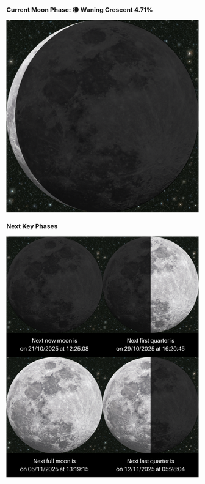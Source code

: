 ### Current Moon Phase: 🌘 Waning Crescent 4.71%
![Moon Phase](moonphase.png)
### Next Key Phases
![Gallery](gallery.png)
